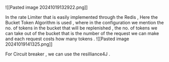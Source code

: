 
![[Pasted image 20241019132922.png]]

In the rate Limiter that is easily implemented through the Redis , Here the Bucket Token Algorithm is used , where in the configuration we mention the no. of tokens in the bucket that will be replenished , the no. of tokens we can take out of the bucket that is the number of the request we can make and each request costs how many tokens .
![[Pasted image 20241019141325.png]]


For Circuit breaker , we can use the resilliance4J  .  